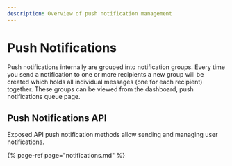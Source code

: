 ```yaml
---
description: Overview of push notification management
---
```


# Push Notifications

Push notifications internally are grouped into notification groups. Every time you send a notification to one or more recipients a new group will be created which holds all individual messages \(one for each recipient\) together. These groups can be viewed from the dashboard, push notifications queue page.

## Push Notifications API

Exposed API push notification methods allow sending and managing user notifications.

{% page-ref page="notifications.md" %}

